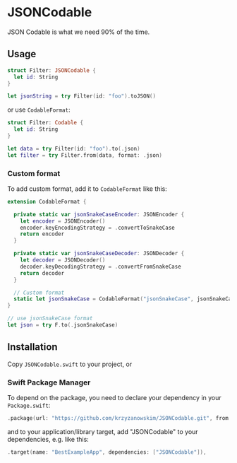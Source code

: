 # JSONCodable

JSON Codable is what we need 90% of the time.

## Usage

```swift
struct Filter: JSONCodable {
  let id: String
}

let jsonString = try Filter(id: "foo").toJSON()
```

or use `CodableFormat`:

```swift
struct Filter: Codable {
  let id: String
}

let data = try Filter(id: "foo").to(.json)
let filter = try Filter.from(data, format: .json)
```

### Custom format

To add custom format, add it to `CodableFormat` like this: 

```swift
extension CodableFormat {

  private static var jsonSnakeCaseEncoder: JSONEncoder {
    let encoder = JSONEncoder()
    encoder.keyEncodingStrategy = .convertToSnakeCase
    return encoder
  }

  private static var jsonSnakeCaseDecoder: JSONDecoder {
    let decoder = JSONDecoder()
    decoder.keyDecodingStrategy = .convertFromSnakeCase
    return decoder
  }

  // Custom format
  static let jsonSnakeCase = CodableFormat("jsonSnakeCase", jsonSnakeCaseEncoder, jsonSnakeCaseDecoder)
}

// use jsonSnakeCase format
let json = try F.to(.jsonSnakeCase)
```

## Installation

Copy `JSONCodable.swift` to your project, or

### Swift Package Manager

To depend on the package, you need to declare your dependency in your `Package.swift`:

```swift
.package(url: "https://github.com/krzyzanowskim/JSONCodable.git", from: "1.0.0"),
```

and to your application/library target, add "JSONCodable" to your dependencies, e.g. like this:

```swift
.target(name: "BestExampleApp", dependencies: ["JSONCodable"]),
```
